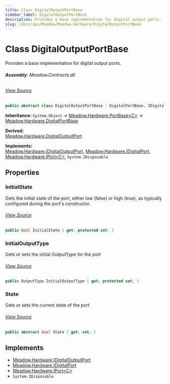 ```yaml
---
title: Class DigitalOutputPortBase
sidebar_label: DigitalOutputPortBase
description: Provides a base implementation for digital output ports.
slug: /docs/api/Meadow/Meadow.Hardware/DigitalOutputPortBase
---
```

# Class DigitalOutputPortBase
Provides a base implementation for digital output ports.

###### **Assembly**: Meadow.Contracts.dll
###### [View Source](https://github.com/WildernessLabs/Meadow.Contracts.git/blob/develop/Source/Meadow.Contracts/Hardware/Bases/DigitalOutputPortBase.cs#L8)
```csharp title="Declaration"
public abstract class DigitalOutputPortBase : DigitalPortBase, IDigitalOutputPort, IDigitalPort, IPort<IDigitalChannelInfo>, IDisposable
```
**Inheritance:** `System.Object` -> [Meadow.Hardware.PortBase&lt;C&gt;](../Meadow.Hardware/PortBase`C`) -> [Meadow.Hardware.DigitalPortBase](../Meadow.Hardware/DigitalPortBase)

**Derived:**  
[Meadow.Hardware.DigitalOutputPort](../Meadow.Hardware/DigitalOutputPort)

**Implements:**  
[Meadow.Hardware.IDigitalOutputPort](../Meadow.Hardware/IDigitalOutputPort), [Meadow.Hardware.IDigitalPort](../Meadow.Hardware/IDigitalPort), [Meadow.Hardware.IPort&lt;C&gt;](../Meadow.Hardware/IPort`C`), `System.IDisposable`

## Properties
### InitialState
Gets the initial state of the port, either low (false) or high (true), as typically configured during the port's constructor.
###### [View Source](https://github.com/WildernessLabs/Meadow.Contracts.git/blob/develop/Source/Meadow.Contracts/Hardware/Bases/DigitalOutputPortBase.cs#L11)
```csharp title="Declaration"
public bool InitialState { get; protected set; }
```
### InitialOutputType
Gets or sets the initial OutputType for the port
###### [View Source](https://github.com/WildernessLabs/Meadow.Contracts.git/blob/develop/Source/Meadow.Contracts/Hardware/Bases/DigitalOutputPortBase.cs#L15)
```csharp title="Declaration"
public OutputType InitialOutputType { get; protected set; }
```
### State
Gets or sets the current state of the port
###### [View Source](https://github.com/WildernessLabs/Meadow.Contracts.git/blob/develop/Source/Meadow.Contracts/Hardware/Bases/DigitalOutputPortBase.cs#L20)
```csharp title="Declaration"
public abstract bool State { get; set; }
```

## Implements

* [Meadow.Hardware.IDigitalOutputPort](../Meadow.Hardware/IDigitalOutputPort)
* [Meadow.Hardware.IDigitalPort](../Meadow.Hardware/IDigitalPort)
* [Meadow.Hardware.IPort&lt;C&gt;](../Meadow.Hardware/IPort`C`)
* `System.IDisposable`
